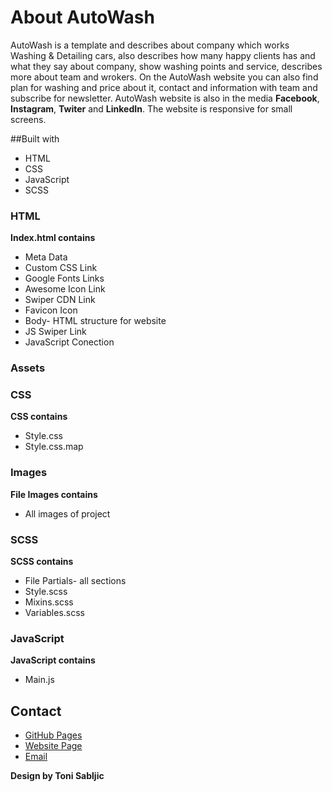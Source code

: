 # About AutoWash 
 AutoWash  is a template and describes about company which works Washing & Detailing cars,
  also describes
how many happy clients has and what they say about company, show washing points and service, describes more about team and wrokers.
On the AutoWash website you can also find plan for washing and price about it, contact and information with team and subscribe for newsletter. 
AutoWash website is also in the media **Facebook**, **Instagram**, **Twiter** and **LinkedIn**.
The website is responsive for small screens.

##Built with

* HTML
* CSS
* JavaScript 
* SCSS

### HTML
**Index.html contains**
* Meta Data
* Custom CSS Link
* Google Fonts Links
* Awesome Icon Link
* Swiper CDN Link
* Favicon Icon
* Body- HTML structure for website 
* JS Swiper Link
* JavaScript Conection 

### Assets

### CSS
**CSS contains**
* Style.css
* Style.css.map

### Images 
**File Images contains**
* All images of project

### SCSS
**SCSS contains**
* File Partials- all sections 
* Style.scss
* Mixins.scss
* Variables.scss

### JavaScript
**JavaScript contains**
* Main.js


## Contact

* [GitHub Pages](https://github.com/T-sabljic)
* [Website Page](https://t-sabljic.github.io/Auto-Wash-project/)
* [Email](https://toni.majkic@gmail.com)

**Design by Toni Sabljic**

